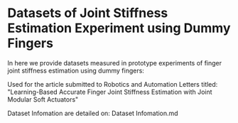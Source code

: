 # Datasets of Joint Stiffness Estimation Experiment using Dummy Fingers

In here we provide datasets measured in prototype experiments of finger joint stiffness estimation using dummy fingers: 

Used for the article submitted to Robotics and Automation Letters titled: "Learning-Based Accurate Finger Joint Stiffness Estimation with Joint Modular Soft Actuators"

Dataset Infomation are detailed on: Dataset Infomation.md
